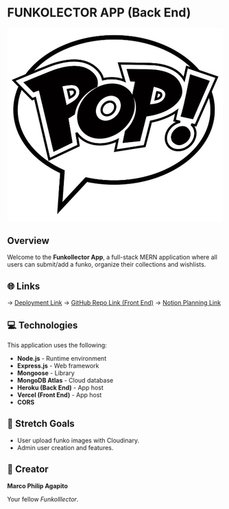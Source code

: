 # FUNKOLECTOR APP (Back End)

![FUNKO LOGO](/public/pop-logo.jpeg)

##  Overview

Welcome to the **Funkollector App**, a full-stack MERN application where all users can submit/add a funko, organize their collections and wishlists.


## 🌐 Links
→ [Deployment Link](https://peninsula-hoopers-league-6dc6db12264c.herokuapp.com/)
→ [GitHub Repo Link (Front End)](https://github.com/MarcoPhilip/react-funkollector-front-end)
→ [Notion Planning Link](https://trello.com/invite/b/6807f4cd3e19854847e1cd95/ATTIfc57f722822d220228c51b7b8410acd35F33394E/my-first-crud-app)

## 💻 Technologies

This application uses the following:

- **Node.js** - Runtime environment
- **Express.js** - Web framework
- **Mongoose** - Library
- **MongoDB Atlas** - Cloud database
- **Heroku (Back End)** - App host
- **Vercel (Front End)** - App host
- **CORS** 

## 🔮 Stretch Goals

- User upload funko images with Cloudinary.
- Admin user creation and features.



## 🎨 Creator

**Marco Philip Agapito**

Your fellow *Funkolllector*.